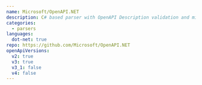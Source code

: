 ```yaml
---
name: Microsoft/OpenAPI.NET
description: C# based parser with OpenAPI Description validation and migration support from V2
categories:
  - parsers
languages:
  dot-net: true
repo: https://github.com/Microsoft/OpenAPI.NET
openApiVersions:
  v2: true
  v3: true
  v3_1: false
  v4: false
---
```

